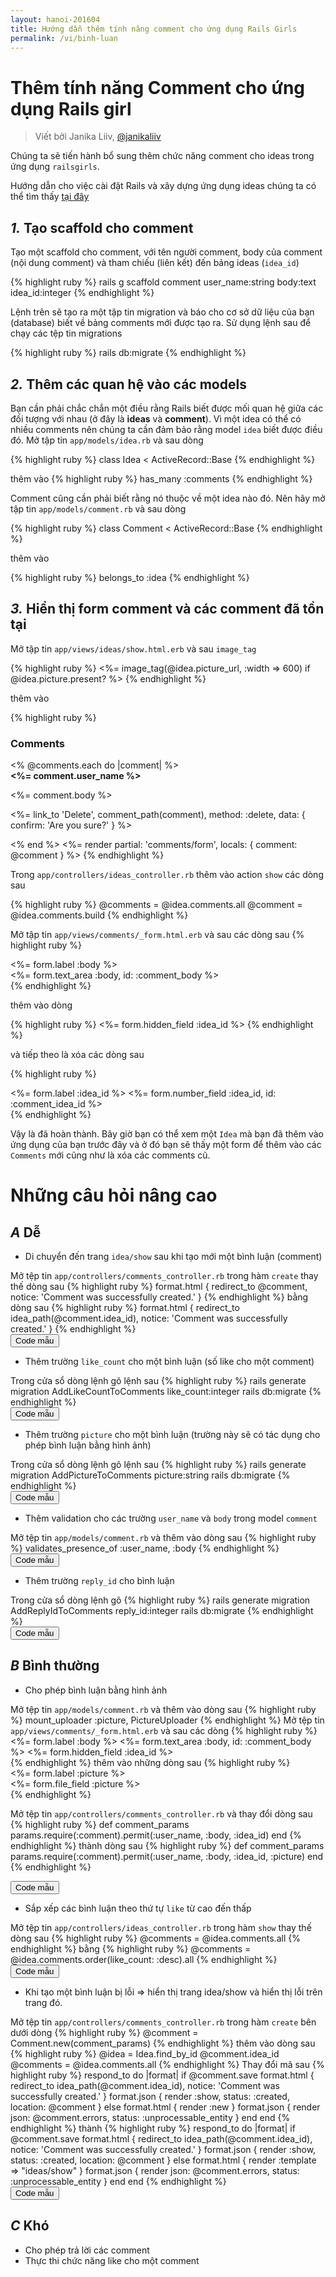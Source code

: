 ```yaml
---
layout: hanoi-201604
title: Hướng dẫn thêm tính năng comment cho ứng dụng Rails Girls
permalink: /vi/binh-luan
---
```


# Thêm tính năng Comment cho ứng dụng Rails girl
> Viết bởi Janika Liiv, [@janikaliiv](https://twitter.com/janikaliiv)

Chúng ta sẽ tiến hành bổ sung thêm chức năng comment cho ideas trong ứng dụng `railsgirls`.

Hướng dẫn cho việc cài đặt Rails và xây dựng ứng dụng ideas chúng ta có thể tìm thấy [tại đây](/app)

## *1.* Tạo scaffold cho comment

Tạo một scaffold cho comment, với tên người comment, body của comment (nội dung comment) và tham chiếu (liên kết) đến bảng ideas (`idea_id`)

{% highlight ruby %}
rails g scaffold comment user_name:string body:text idea_id:integer
{% endhighlight %}

Lệnh trên sẽ tạo ra một tập tin migration và báo cho cơ sở dữ liệu của bạn (database) biết về bảng comments mới được tạo ra. Sử dụng lệnh sau để chạy các tệp tin migrations

{% highlight ruby %}
rails db:migrate
{% endhighlight %}

## *2.* Thêm các quan hệ vào các models

Bạn cần phải chắc chắn một điều rằng Rails biết được mối quan hệ giữa các đối tượng với nhau (ở đây là **ideas** và **comment**). Vì một idea có thể có nhiều comments nên chúng ta cần đảm bảo rằng model `idea` biết được điều đó. Mở tập tin `app/models/idea.rb` và sau dòng

{% highlight ruby %}
class Idea < ActiveRecord::Base
{% endhighlight %}

thêm vào
{% highlight ruby %}
has_many :comments
{% endhighlight %}

Comment cũng cần phải biết rằng nó thuộc về một idea nào đó. Nên hãy mở tập tin `app/models/comment.rb` và sau dòng

{% highlight ruby %}
class Comment < ActiveRecord::Base
{% endhighlight %}

thêm vào

{% highlight ruby %}
belongs_to :idea
{% endhighlight %}

## *3.* Hiển thị form comment và các comment đã tồn tại

Mở tập tin `app/views/ideas/show.html.erb` và sau `image_tag`

{% highlight ruby %}
<%= image_tag(@idea.picture_url, :width => 600) if @idea.picture.present? %>
{% endhighlight %}

thêm vào

{% highlight ruby %}
<h3>Comments</h3>
<% @comments.each do |comment| %>
  <div>
    <strong><%= comment.user_name %></strong>
    <br />
    <p><%= comment.body %></p>
    <p><%= link_to 'Delete', comment_path(comment), method: :delete, data: { confirm: 'Are you sure?' } %></p>
  </div>
<% end %>
<%= render partial: 'comments/form', locals: { comment: @comment } %>
{% endhighlight %}

Trong `app/controllers/ideas_controller.rb` thêm vào action `show` các dòng sau

{% highlight ruby %}
@comments = @idea.comments.all
@comment = @idea.comments.build
{% endhighlight %}

Mở tập tin `app/views/comments/_form.html.erb` và sau các dòng sau
{% highlight ruby %}
<div class="field">
  <%= form.label :body %><br>
  <%= form.text_area :body, id: :comment_body %>
</div>
{% endhighlight %}

thêm vào dòng

{% highlight ruby %}
<%= form.hidden_field :idea_id %>
{% endhighlight %}

và tiếp theo là xóa các dòng sau

{% highlight ruby %}
<div class="field">
  <%= form.label :idea_id %>
  <%= form.number_field :idea_id, id: :comment_idea_id %>
</div>
{% endhighlight %}

Vậy là đã hoàn thành. Bây giờ bạn có thể xem một `Idea` mà bạn đã thêm vào ứng dụng của bạn trước đây và ở đó bạn sẽ thấy một form để thêm vào các `Comments` mới cũng như là xóa các comments cũ.

# Những câu hỏi nâng cao

## *A* Dễ

- Di chuyển đến trang `idea/show` sau khi tạo mới một bình luận (comment)
<div class="collapse" id="button-example">
Mở tệp tin <code>app/controllers/comments_controller.rb</code> trong hàm <code>create</code> thay thế dòng sau
{% highlight ruby %}
format.html { redirect_to @comment, notice: 'Comment was successfully created.' }
{% endhighlight %}
bằng dòng sau
{% highlight ruby %}
format.html { redirect_to idea_path(@comment.idea_id), notice: 'Comment was successfully created.' }
{% endhighlight %}
</div>
<button class="btn btn-info" type="button" data-toggle="collapse" data-target="#button-example" aria-expanded="false" aria-controls="button-example">Code mẫu</button>

- Thêm trường `like_count` cho một bình luận (số like cho một comment)
<div class="collapse" id="like_count-example">
Trong cửa sổ dòng lệnh gõ lệnh sau
{% highlight ruby %}
rails generate migration AddLikeCountToComments like_count:integer
rails db:migrate
{% endhighlight %}
</div>
<button class="btn btn-info" type="button" data-toggle="collapse" data-target="#like_count-example" aria-expanded="false" aria-controls="like_count-example">Code mẫu</button>

- Thêm trường `picture` cho một bình luận (trường này sẽ có tác dụng cho phép bình luận bằng hình ảnh)
<div class="collapse" id="picture-example">
Trong cửa sổ dòng lệnh gõ lệnh sau
{% highlight ruby %}
rails generate migration AddPictureToComments picture:string
rails db:migrate
{% endhighlight %}
</div>
<button class="btn btn-info" type="button" data-toggle="collapse" data-target="#picture-example" aria-expanded="false" aria-controls="picture-example">Code mẫu</button>

- Thêm validation cho các trường `user_name` và `body` trong model `comment`
<div class="collapse" id="validation-example">
Mở tệp tin <code>app/models/comment.rb</code> và thêm vào dòng sau
{% highlight ruby %}
validates_presence_of :user_name, :body
{% endhighlight %}
</div>
<button class="btn btn-info" type="button" data-toggle="collapse" data-target="#validation-example" aria-expanded="false" aria-controls="validation-example">Code mẫu</button>

- Thêm trường `reply_id` cho bình luận
<div class="collapse" id="reply-example">
Trong cửa sổ dòng lệnh gõ
{% highlight ruby %}
rails generate migration AddReplyIdToComments reply_id:integer
rails db:migrate
{% endhighlight %}
</div>
<button class="btn btn-info" type="button" data-toggle="collapse" data-target="#reply-example" aria-expanded="false" aria-controls="reply-example">Code mẫu</button>

## *B* Bình thường
- Cho phép bình luận bằng hình ảnh
<div class="collapse" id="image_comment-example">
Mở tệp tin <code>app/models/comment.rb</code> và thêm vào dòng sau
{% highlight ruby %}
mount_uploader :picture, PictureUploader
{% endhighlight %}
Mở tệp tin <code>app/views/comments/_form.html.erb</code> và sau các dòng
{% highlight ruby %}
<div class="field">
  <%= form.label :body %>
  <%= form.text_area :body, id: :comment_body %>
  <%= form.hidden_field :idea_id %>
</div>
{% endhighlight %}
thêm vào những dòng sau
{% highlight ruby %}
<div class="field">
  <%= form.label :picture %><br>
  <%= form.file_field :picture %>
</div>
{% endhighlight %}

Mở tệp tin <code>app/controllers/comments_controller.rb</code> và thay đổi dòng sau
{% highlight ruby %}
def comment_params
   params.require(:comment).permit(:user_name, :body, :idea_id)
end
{% endhighlight %}
thành dòng sau
{% highlight ruby %}
def comment_params
   params.require(:comment).permit(:user_name, :body, :idea_id, :picture)
end
{% endhighlight %}
</div>
<button class="btn btn-info" type="button" data-toggle="collapse" data-target="#image_comment-example" aria-expanded="false" aria-controls="image_comment-example">Code mẫu</button>

- Sắp xếp các bình luận theo thứ tự `like` từ cao đến thấp
<div class="collapse" id="order_like-example">
Mở tệp tin <code>app/controllers/ideas_controller.rb</code> trong hàm <code>show</code> thay thế dòng sau
{% highlight ruby %}
@comments = @idea.comments.all
{% endhighlight %}
bằng
{% highlight ruby %}
@comments = @idea.comments.order(like_count: :desc).all
{% endhighlight %}
</div>
<button class="btn btn-info" type="button" data-toggle="collapse" data-target="#order_like-example" aria-expanded="false" aria-controls="order_like-example">Code mẫu</button>

- Khi tạo một bình luận bị lỗi => hiển thị trang idea/show và hiển thị lỗi trên trang đó.
<div class="collapse" id="error-example">
Mở tệp tin <code>app/controllers/comments_controller.rb</code> trong hàm <code>create</code> bên dưới dòng
{% highlight ruby %}
@comment = Comment.new(comment_params)
{% endhighlight %}
thêm vào dòng sau
{% highlight ruby %}
@idea = Idea.find_by_id @comment.idea_id
@comments = @idea.comments.all
{% endhighlight %}
Thay đổi mã sau
{% highlight ruby %}
respond_to do |format|
  if @comment.save
    format.html { redirect_to idea_path(@comment.idea_id), notice: 'Comment was successfully created.' }
    format.json { render :show, status: :created, location: @comment }
  else
    format.html { render :new }
    format.json { render json: @comment.errors, status: :unprocessable_entity }
  end
end
{% endhighlight %}
thành
{% highlight ruby %}
respond_to do |format|
  if @comment.save
    format.html { redirect_to idea_path(@comment.idea_id), notice: 'Comment was successfully created.' }
    format.json { render :show, status: :created, location: @comment }
  else
    format.html { render :template => "ideas/show" }
    format.json { render json: @comment.errors, status: :unprocessable_entity }
  end
end
{% endhighlight %}
</div>
<button class="btn btn-info" type="button" data-toggle="collapse" data-target="#error-example" aria-expanded="false" aria-controls="error-example">Code mẫu</button>

## *C* Khó
- Cho phép trả lời các comment
- Thực thi chức năng like cho một comment
